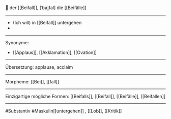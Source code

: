 🔵 der [[Beifall]], [ˈbaɪ̯fal]
die [[Beifälle]]

---

- (Ich will) in [[Beifall]] untergehen
-

---

Synonyme:

- [[Applaus]], [[Akklamation]], [[Ovation]]

---

Übersetzung: applause, acclaim

---

Morpheme:
[[Bei]], [[fall]]

---

Einzigartige mögliche Formen: [[Beifalls]], [[Beifall]], [[Beifälle]], [[Beifällen]]

---

#Substantiv #Maskulin[[untergehen]]
, [[Lob]], [[Kritik]]
